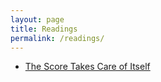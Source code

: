 ```yaml
---
layout: page
title: Readings
permalink: /readings/
---
```


* [The Score Takes Care of Itself](matthewjberg.me/2019/02/10/Book-Notes-The-Score-Takes-Care-Of-Itself.html)
